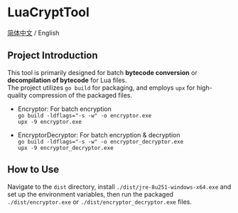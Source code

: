 # LuaCryptTool
[简体中文](README_ZH.md) / English

## Project Introduction

This tool is primarily designed for batch **bytecode conversion** or **decompilation of bytecode** for Lua files.  
The project utilizes `go build` for packaging, and employs `upx` for high-quality compression of the packaged files.  

- Encryptor: For batch encryption  
`go build -ldflags="-s -w" -o encryptor.exe`  
`upx -9 encryptor.exe`  

- EncryptorDecryptor: For batch encryption & decryption  
`go build -ldflags="-s -w" -o encryptor_decryptor.exe`  
`upx -9 encryptor_decryptor.exe`   

## How to Use
Navigate to the `dist` directory, install `./dist/jre-8u251-windows-x64.exe` and set up the environment variables, then run the packaged `./dist/encryptor.exe` or `./dist/encryptor_decryptor.exe` files.
